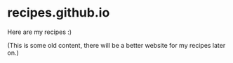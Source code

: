 # recipes.github.io
Here are my recipes :)

(This is some old content, there will be a better website for my recipes later on.)
